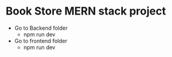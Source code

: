 # Book Store MERN stack project

- Go to Backend folder
  - npm run dev
- Go to frontend folder
  - npm run dev
